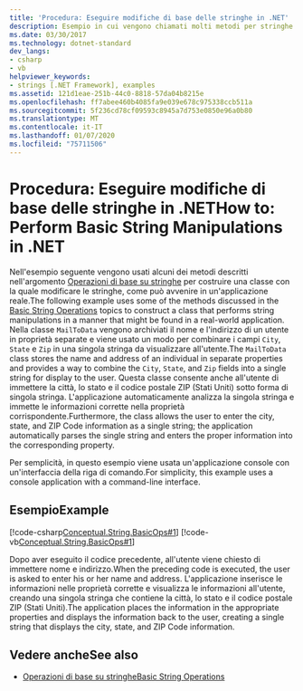```yaml
---
title: 'Procedura: Eseguire modifiche di base delle stringhe in .NET'
description: Esempio in cui vengono chiamati molti metodi per stringhe.
ms.date: 03/30/2017
ms.technology: dotnet-standard
dev_langs:
- csharp
- vb
helpviewer_keywords:
- strings [.NET Framework], examples
ms.assetid: 121d1eae-251b-44c0-8818-57da04b8215e
ms.openlocfilehash: ff7abee460b4085fa9e039e678c975338ccb511a
ms.sourcegitcommit: 5f236cd78cf09593c8945a7d753e0850e96a0b80
ms.translationtype: MT
ms.contentlocale: it-IT
ms.lasthandoff: 01/07/2020
ms.locfileid: "75711506"
---
```

# <a name="how-to-perform-basic-string-manipulations-in-net"></a><span data-ttu-id="e98c2-103">Procedura: Eseguire modifiche di base delle stringhe in .NET</span><span class="sxs-lookup"><span data-stu-id="e98c2-103">How to: Perform Basic String Manipulations in .NET</span></span>
<span data-ttu-id="e98c2-104">Nell'esempio seguente vengono usati alcuni dei metodi descritti nell'argomento [Operazioni di base su stringhe](../../../docs/standard/base-types/basic-string-operations.md) per costruire una classe con la quale modificare le stringhe, come può avvenire in un'applicazione reale.</span><span class="sxs-lookup"><span data-stu-id="e98c2-104">The following example uses some of the methods discussed in the [Basic String Operations](../../../docs/standard/base-types/basic-string-operations.md) topics to construct a class that performs string manipulations in a manner that might be found in a real-world application.</span></span> <span data-ttu-id="e98c2-105">Nella classe `MailToData` vengono archiviati il nome e l'indirizzo di un utente in proprietà separate e viene usato un modo per combinare i campi `City`, `State` e `Zip` in una singola stringa da visualizzare all'utente.</span><span class="sxs-lookup"><span data-stu-id="e98c2-105">The `MailToData` class stores the name and address of an individual in separate properties and provides a way to combine the `City`, `State`, and `Zip` fields into a single string for display to the user.</span></span> <span data-ttu-id="e98c2-106">Questa classe consente anche all'utente di immettere la città, lo stato e il codice postale ZIP (Stati Uniti) sotto forma di singola stringa. L'applicazione automaticamente analizza la singola stringa e immette le informazioni corrette nella proprietà corrispondente.</span><span class="sxs-lookup"><span data-stu-id="e98c2-106">Furthermore, the class allows the user to enter the city, state, and ZIP Code information as a single string; the application automatically parses the single string and enters the proper information into the corresponding property.</span></span>  
  
 <span data-ttu-id="e98c2-107">Per semplicità, in questo esempio viene usata un'applicazione console con un'interfaccia della riga di comando.</span><span class="sxs-lookup"><span data-stu-id="e98c2-107">For simplicity, this example uses a console application with a command-line interface.</span></span>  
  
## <a name="example"></a><span data-ttu-id="e98c2-108">Esempio</span><span class="sxs-lookup"><span data-stu-id="e98c2-108">Example</span></span>  
 [!code-csharp[Conceptual.String.BasicOps#1](../../../samples/snippets/csharp/VS_Snippets_CLR/conceptual.string.basicops/cs/basicops.cs#1)]
 [!code-vb[Conceptual.String.BasicOps#1](../../../samples/snippets/visualbasic/VS_Snippets_CLR/conceptual.string.basicops/vb/basicops.vb#1)]  
  
 <span data-ttu-id="e98c2-109">Dopo aver eseguito il codice precedente, all'utente viene chiesto di immettere nome e indirizzo.</span><span class="sxs-lookup"><span data-stu-id="e98c2-109">When the preceding code is executed, the user is asked to enter his or her name and address.</span></span> <span data-ttu-id="e98c2-110">L'applicazione inserisce le informazioni nelle proprietà corrette e visualizza le informazioni all'utente, creando una singola stringa che contiene la città, lo stato e il codice postale ZIP (Stati Uniti).</span><span class="sxs-lookup"><span data-stu-id="e98c2-110">The application places the information in the appropriate properties and displays the information back to the user, creating a single string that displays the city, state, and ZIP Code information.</span></span>  
  
## <a name="see-also"></a><span data-ttu-id="e98c2-111">Vedere anche</span><span class="sxs-lookup"><span data-stu-id="e98c2-111">See also</span></span>

- [<span data-ttu-id="e98c2-112">Operazioni di base su stringhe</span><span class="sxs-lookup"><span data-stu-id="e98c2-112">Basic String Operations</span></span>](../../../docs/standard/base-types/basic-string-operations.md)
